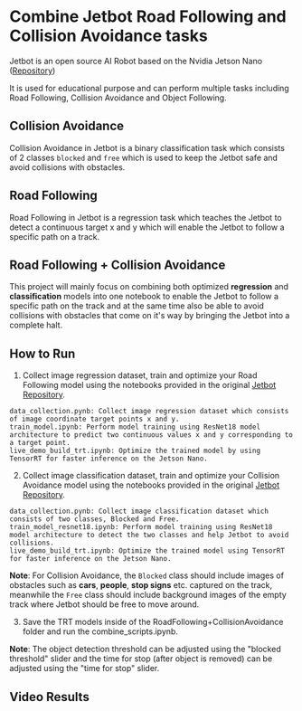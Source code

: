 # Combine Jetbot Road Following and Collision Avoidance tasks

Jetbot is an open source AI Robot based on the Nvidia Jetson Nano ([Repository](https://github.com/NVIDIA-AI-IOT/jetbot))

It is used for educational purpose and can perform multiple tasks including Road Following, Collision Avoidance and Object Following.

## Collision Avoidance

Collision Avoidance in Jetbot is a binary classification task which consists of 2 classes ```blocked``` and ```free``` which is used to keep the Jetbot safe and avoid collisions with obstacles.

## Road Following

Road Following in Jetbot is a regression task which teaches the Jetbot to detect a continuous target x and y which will enable the Jetbot to follow a specific path on a track.  

## Road Following + Collision Avoidance

This project will mainly focus on combining both optimized **regression** and **classification** models into one notebook to enable the Jetbot to follow a specific path on the track and at the same time also be able to avoid collisions with obstacles that come on it's way by bringing the Jetbot into a complete halt.

## How to Run

1) Collect image regression dataset, train and optimize your Road Following model using the notebooks provided in the original [Jetbot Repository](https://github.com/NVIDIA-AI-IOT/jetbot/tree/master/notebooks/road_following).

```
data_collection.pynb: Collect image regression dataset which consists of image coordinate target points x and y.
train_model.ipynb: Perform model training using ResNet18 model architecture to predict two continuous values x and y corresponding to a target point.
live_demo_build_trt.ipynb: Optimize the trained model by using TensorRT for faster inference on the Jetson Nano.
```

2) Collect image classification dataset, train and optimize your Collision Avoidance model using the notebooks provided in the original [Jetbot Repository](https://github.com/NVIDIA-AI-IOT/jetbot/tree/master/notebooks/collision_avoidance).

```
data_collection.pynb: Collect image classification dataset which consists of two classes, Blocked and Free.
train_model_resnet18.ipynb: Perform model training using ResNet18 model architecture to detect the two classes and help Jetbot to avoid collisions.
live_demo_build_trt.ipynb: Optimize the trained model using TensorRT for faster inference on the Jetson Nano.
```

**Note**: For Collision Avoidance, the ```Blocked``` class should include images of obstacles such as **cars**, **people**, **stop signs** etc. captured on the track, meanwhile the ```Free``` class should include background images of the empty track where Jetbot should be free to move around.

3) Save the TRT models inside of the RoadFollowing+CollisionAvoidance folder and run the combine_scripts.ipynb.

**Note**: The object detection threshold can be adjusted using the "blocked threshold" slider and the time for stop (after object is removed) can be adjusted using the "time for stop" slider.

## Video Results
